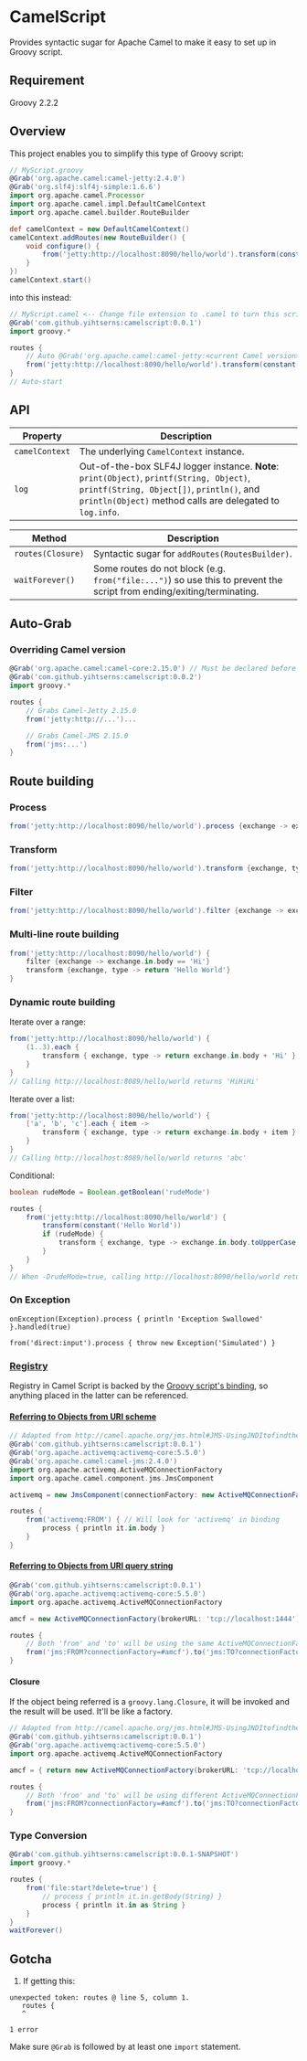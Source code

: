 CamelScript
============
Provides syntactic sugar for Apache Camel to make it easy to set up in Groovy script.

Requirement
-----------
Groovy 2.2.2

Overview
--------
This project enables you to simplify this type of Groovy script:
```groovy
// MyScript.groovy
@Grab('org.apache.camel:camel-jetty:2.4.0')
@Grab('org.slf4j:slf4j-simple:1.6.6')
import org.apache.camel.Processor
import org.apache.camel.impl.DefaultCamelContext
import org.apache.camel.builder.RouteBuilder

def camelContext = new DefaultCamelContext()
camelContext.addRoutes(new RouteBuilder() {
    void configure() {
        from('jetty:http://localhost:8090/hello/world').transform(constant('Hello World!'))
    }
})
camelContext.start()
```
into this instead:
```groovy
// MyScript.camel <-- Change file extension to .camel to turn this script into a CamelScript
@Grab('com.github.yihtserns:camelscript:0.0.1')
import groovy.*

routes {
    // Auto @Grab('org.apache.camel:camel-jetty:<current Camel version>)'
    from('jetty:http://localhost:8090/hello/world').transform(constant('Hello World!'))
}
// Auto-start
```

API
---
Property | Description
-------- | -----------
`camelContext` | The underlying `CamelContext` instance.
`log` | Out-of-the-box SLF4J logger instance. **Note**: `print(Object)`, `printf(String, Object)`, `printf(String, Object[])`, `println()`, and `println(Object)` method calls are delegated to `log.info`.

Method | Description
------ | -----------
`routes(Closure)` | Syntactic sugar for `addRoutes(RoutesBuilder)`.
`waitForever()` | Some routes do not block (e.g. `from("file:...")`) so use this to prevent the script from ending/exiting/terminating.

Auto-Grab
-----------------
### Overriding Camel version
```groovy
@Grab('org.apache.camel:camel-core:2.15.0') // Must be declared before camelscript
@Grab('com.github.yihtserns:camelscript:0.0.2')
import groovy.*

routes {
    // Grabs Camel-Jetty 2.15.0
    from('jetty:http://...')...

    // Grabs Camel-JMS 2.15.0
    from('jms:...')
}
```

Route building
--------------
### Process
```groovy
from('jetty:http://localhost:8090/hello/world').process {exchange -> exchange.out.body = 'Hello World!'}
```

### Transform
```groovy
from('jetty:http://localhost:8090/hello/world').transform {exchange, type -> return 'Hello World!'}
```

### Filter
```groovy
from('jetty:http://localhost:8090/hello/world').filter {exchange -> exchange.in.body == 'Hi'}.transform {exchange, type -> return 'Hello World'}
```

### Multi-line route building
```groovy
from('jetty:http://localhost:8090/hello/world') {
    filter {exchange -> exchange.in.body == 'Hi'}
    transform {exchange, type -> return 'Hello World'}
}
```

### Dynamic route building
Iterate over a range:
```groovy
from('jetty:http://localhost:8090/hello/world') {
    (1..3).each {
        transform { exchange, type -> return exchange.in.body + 'Hi' }
    }
}
// Calling http://localhost:8089/hello/world returns 'HiHiHi'
```

Iterate over a list:
```groovy
from('jetty:http://localhost:8090/hello/world') {
    ['a', 'b', 'c'].each { item ->
        transform { exchange, type -> return exchange.in.body + item }
    }
}
// Calling http://localhost:8089/hello/world returns 'abc'
```

Conditional:
```groovy
boolean rudeMode = Boolean.getBoolean('rudeMode')

routes {
    from('jetty:http://localhost:8090/hello/world') {
        transform(constant('Hello World'))
        if (rudeMode) {
            transform { exchange, type -> exchange.in.body.toUpperCase() }
        }
    }
}
// When -DrudeMode=true, calling http://localhost:8090/hello/world returns 'HELLO WORLD'
```

### On Exception
```
onException(Exception).process { println 'Exception Swallowed' }.handled(true)

from('direct:input').process { throw new Exception('Simulated') }
```


### [Registry](http://camel.apache.org/registry.html)
Registry in Camel Script is backed by the [Groovy script's binding](http://groovy.codehaus.org/api/groovy/lang/Binding.html), so anything placed in the latter can be referenced.

#### [Referring to Objects from URI scheme](http://camel.apache.org/configuring-camel.html#ConfiguringCamel-WorkingwithSpringXML)
```groovy
// Adapted from http://camel.apache.org/jms.html#JMS-UsingJNDItofindtheConnectionFactory
@Grab('com.github.yihtserns:camelscript:0.0.1')
@Grab('org.apache.activemq:activemq-core:5.5.0')
@Grab('org.apache.camel:camel-jms:2.4.0')
import org.apache.activemq.ActiveMQConnectionFactory
import org.apache.camel.component.jms.JmsComponent

activemq = new JmsComponent(connectionFactory: new ActiveMQConnectionFactory(brokerURL: 'tcp://localhost:1444'))

routes {
    from('activemq:FROM') { // Will look for 'activemq' in binding
        process { println it.in.body }
    }
}
```

#### [Referring to Objects from URI query string](http://camel.apache.org/configuring-camel.html#ConfiguringCamel-ReferringbeansfromEndpointURIs)
```groovy
@Grab('com.github.yihtserns:camelscript:0.0.1')
@Grab('org.apache.activemq:activemq-core:5.5.0')
import org.apache.activemq.ActiveMQConnectionFactory

amcf = new ActiveMQConnectionFactory(brokerURL: 'tcp://localhost:1444')

routes {
    // Both 'from' and 'to' will be using the same ActiveMQConnectionFactory instance
    from('jms:FROM?connectionFactory=#amcf').to('jms:TO?connectionFactory=#amcf')
}
```

#### Closure
If the object being referred is a `groovy.lang.Closure`, it will be invoked and the result will be used.  It'll be like a factory.
```groovy
// Adapted from http://camel.apache.org/jms.html#JMS-UsingJNDItofindtheConnectionFactory
@Grab('com.github.yihtserns:camelscript:0.0.1')
@Grab('org.apache.activemq:activemq-core:5.5.0')
import org.apache.activemq.ActiveMQConnectionFactory

amcf = { return new ActiveMQConnectionFactory(brokerURL: 'tcp://localhost:1444') }

routes {
    // Both 'from' and 'to' will be using different ActiveMQConnectionFactory instances
    from('jms:FROM?connectionFactory=#amcf').to('jms:TO?connectionFactory=#amcf')
}
```

### Type Conversion
```groovy
@Grab('com.github.yihtserns:camelscript:0.0.1-SNAPSHOT')
import groovy.*

routes {
    from('file:start?delete=true') {
        // process { println it.in.getBody(String) }
        process { println it.in as String }
    }
}
waitForever()
```

Gotcha
------
1. If getting this:
```
unexpected token: routes @ line 5, column 1.
   routes {
   ^

1 error
```
Make sure `@Grab` is followed by at least one `import` statement.
